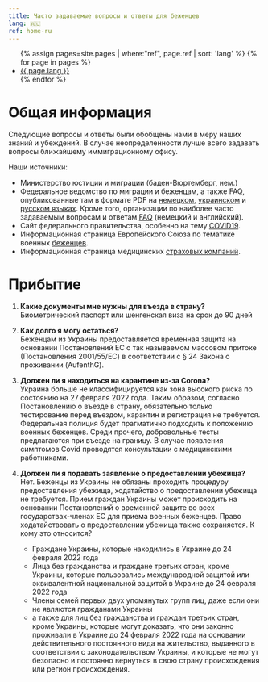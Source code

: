 ```yaml
---
title: Часто задаваемые вопросы и ответы для беженцев
lang: 🇷🇺
ref: home-ru
---
```


<ul>
{% assign pages=site.pages | where:"ref", page.ref | sort: 'lang' %}
{% for page in pages %}
  <li>
    <a href="{{ page.url }}" class="{{ page.lang }}">{{ page.lang }}</a>
  </li>
{% endfor %}
</ul>

# Общая информация
Следующие вопросы и ответы были обобщены нами в меру наших знаний и убеждений. В случае неопределенности лучше всего задавать вопросы ближайшему иммиграционному офису.  

Наши источники: 

  - Министерство юстиции и миграции (баден-Вюртемберг, нем.)
  - Федеральное ведомство по миграции и беженцам, а также FAQ, опубликованные там в формате PDF на [немецком](https://www.bamf.de/SharedDocs/Anlagen/DE/AsylFluechtlingsschutz/faq-ukraine.pdf;jsessionid=ED6AE97498A9147C1AF75EF04FF0D880.intranet381?__blob=publicationFile&v=13), [украинском](https://www.bamf.de/SharedDocs/Anlagen/DE/AsylFluechtlingsschutz/faq-ukraine-ukr.pdf?__blob=publicationFile&v=10) и [русском языках](https://www.bamf.de/SharedDocs/Anlagen/DE/AsylFluechtlingsschutz/faq-ukraine-ru.pdf?__blob=publicationFile&v=11). Кроме того, организации по наиболее часто задаваемым вопросам и ответам [FAQ](https://bamf-navi.bamf.de/de/FAQs/) \(немецкий и английский\).
  - Сайт федерального правительства, особенно на тему [COVID19](https://www.bundesregierung.de/breg-de/themen/coronavirus/corona-regeln-und-einschrankungen-1734724).
  - Информационная страница Европейского Союза по тематике военных [беженцев](https://ec.europa.eu/info/strategy/priorities-2019-2024/stronger-europe-world/eu-solidarity-ukraine/eu-assistance-ukraine/information-people-fleeing-war-ukraine_en).
  - Информационная страница медицинских [страховых компаний]().

# Прибытие 
  1. **Какие документы мне нужны для въезда в страну?**  
    Биометрический паспорт или шенгенская виза на срок до 90 дней
  2. **Как долго я могу остаться?**  
    Беженцам из Украины предоставляется временная защита на основании Постановлений ЕС о так называемом массовом притоке (Постановления 2001/55/EC) в соответствии с § 24 Закона о проживании (AufenthG).
  3. **Должен ли я находиться на карантине из-за Corona?**  
    Украина больше не классифицируется как зона высокого риска по состоянию на 27 февраля 2022 года. Таким образом, согласно Постановлению о въезде в страну, обязательно только тестирование перед въездом, карантин и регистрация не требуется. Федеральная полиция будет прагматично подходить к положению военных беженцев. Среди прочего, добровольные тесты предлагаются при въезде на границу. В случае появления симптомов Covid проводятся консультации с медицинскими работниками.
  4. **Должен ли я подавать заявление о предоставлении убежища?**   
    Нет. Беженцы из Украины не обязаны  проходить процедуру предоставления убежища, ходатайство о предоставлении убежища не требуется. Прием граждан Украины может происходить на основании Постановлений о временной защите во всех государствах-членах ЕС для приема военных беженцев. Право ходатайствовать о предоставлении убежища также сохраняется. К кому это относится?   
  
      - Граждане Украины, которые находились в Украине до 24 февраля 2022 года  
      - Лица без гражданства и граждане третьих стран, кроме Украины, которые пользовались международной защитой или эквивалентной национальной защитой в Украине до 24 февраля 2022 года  
      - Члены семей первых двух упомянутых групп лиц, даже если они не являются гражданами Украины  
      - а также для лиц без гражданства и граждан третьих стран, кроме Украины, которые могут доказать, что они законно проживали в Украине до 24 февраля 2022 года на основании действительного постоянного вида на жительство, выданного в соответствии с законодательством Украины, и которые не могут безопасно и постоянно вернуться в свою страну происхождения или регион происхождения.  
